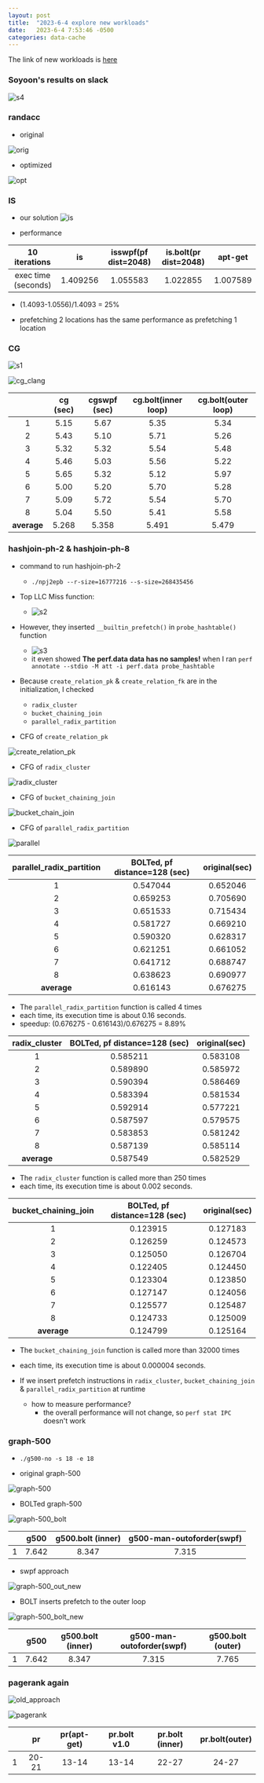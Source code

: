 ```yaml
---
layout: post
title:  "2023-6-4 explore new workloads"
date:   2023-6-4 7:53:46 -0500
categories: data-cache
---
```

The link of new workloads is [here](https://github.com/SamAinsworth/reproduce-cgo2017-paper/)

### Soyoon's results on slack

![s4](/assets/2023-06-04/s4.png) 

### randacc
- original

![orig](/assets/2023-05-23/randacc.png) 

- optimized

![opt](/assets/2023-05-23/randaccswpf.png)

### IS
- our solution
![is](/assets/2023-06-04/is_clang.png)

- performance

| 10 iterations | is | isswpf(pf dist=2048) | is.bolt(pr dist=2048) | apt-get | 
|:---:|:---:|:---:|:---:|:---:|
|  exec time (seconds)  | 1.409256 | 1.055583 | 1.022855 | 1.007589 |

- (1.4093-1.0556)/1.4093 = 25%

- prefetching 2 locations has the same performance as prefetching 1 location 

### CG
![s1](/assets/2023-05-23/s1.png)

![cg_clang](/assets/2023-06-04/cg_clang.png)

| | cg (sec) | cgswpf (sec) | cg.bolt(inner loop)| cg.bolt(outer loop)|
|:---:|:---:|:---:|:---:| :---:| 
|  1   | 5.15 | 5.67 | 5.35 | 5.34 |
|  2   | 5.43 | 5.10 | 5.71 | 5.26 |
|  3   | 5.32 | 5.32 | 5.54 | 5.48 |
|  4   | 5.46 | 5.03 | 5.56 | 5.22 |
|  5   | 5.65 | 5.32 | 5.12 | 5.97 |
|  6   | 5.00 | 5.20 | 5.70 | 5.28 |
|  7   | 5.09 | 5.72 | 5.54 | 5.70 |
|  8   | 5.04 | 5.50 | 5.41 | 5.58 |
|  <strong>average</strong> | 5.268 | 5.358 | 5.491 | 5.479 |

### hashjoin-ph-2 & hashjoin-ph-8
- command to run hashjoin-ph-2
	+ `./npj2epb --r-size=16777216 --s-size=268435456`

- Top LLC Miss function:
	+ ![s2](/assets/2023-06-04/s2.png)

- However, they inserted `__builtin_prefetch()` in `probe_hashtable()` function 
	+ ![s3](/assets/2023-06-04/s3.png)
	+ it even showed <strong>The perf.data data has no samples!</strong> when I ran `perf annotate --stdio -M att -i perf.data probe_hashtable`
- Because `create_relation_pk` & `create_relation_fk` are in the initialization, I checked 
	+ `radix_cluster`
	+ `bucket_chaining_join`
	+ `parallel_radix_partition`
- CFG of `create_relation_pk`

![create_relation_pk](/assets/2023-06-04/create_relation_pk.png) 

- CFG of `radix_cluster`

![radix_cluster](/assets/2023-06-04/radix_cluster.png)

- CFG of `bucket_chaining_join`

![bucket_chain_join](/assets/2023-06-04/bucket_chain_join.png)

- CFG of `parallel_radix_partition`

![parallel](/assets/2023-06-04/parallel.png)

|parallel_radix_partition |  BOLTed, pf distance=128 (sec) | original(sec) |
|:---:|:---:|:---:|
|  1   | 0.547044 | 0.652046 |
|  2   | 0.659253 | 0.705690 | 
|  3   | 0.651533 | 0.715434 | 
|  4   | 0.581727 | 0.669210 |
|  5   | 0.590320 | 0.628317 | 
|  6   | 0.621251 | 0.661052 | 
|  7   | 0.641712 | 0.688747 | 
|  8   | 0.638623 | 0.690977 | 
| <strong>average</strong> | 0.616143| 0.676275 |

- The `parallel_radix_partition` function is called 4 times
- each time, its execution time is about 0.16 seconds. 
- speedup: (0.676275 - 0.616143)/0.676275 = 8.89%


|radix_cluster |  BOLTed, pf distance=128 (sec) | original(sec) |
|:---:|:---:|:---:|
|  1   | 0.585211 | 0.583108 |
|  2   | 0.589890 | 0.585972 | 
|  3   | 0.590394 | 0.586469 | 
|  4   | 0.583394 | 0.581534 |
|  5   | 0.592914 | 0.577221 | 
|  6   | 0.587597 | 0.579575 | 
|  7   | 0.583853 | 0.581242 | 
|  8   | 0.587139 | 0.585114 | 
| <strong>average</strong> | 0.587549 | 0.582529 |

- The `radix_cluster` function is called more than 250 times
- each time, its execution time is about 0.002 seconds. 


|bucket_chaining_join |  BOLTed, pf distance=128 (sec) | original(sec) |
|:---:|:---:|:---:|
|  1   | 0.123915 | 0.127183 |
|  2   | 0.126259 | 0.124573 | 
|  3   | 0.125050 | 0.126704 | 
|  4   | 0.122405 | 0.124450 |
|  5   | 0.123304 | 0.123850 | 
|  6   | 0.127147 | 0.124056 | 
|  7   | 0.125577 | 0.125487 | 
|  8   | 0.124733 | 0.125009 | 
| <strong>average</strong> | 0.124799 | 0.125164 |

- The `bucket_chaining_join` function is called more than 32000 times
- each time, its execution time is about 0.000004 seconds. 

- If we insert prefetch instructions in `radix_cluster`, `bucket_chaining_join` & `parallel_radix_partition` at runtime
	+ how to measure performance? 
		* the overall performance will not change, so `perf stat IPC` doesn't work


### graph-500

- `./g500-no -s 18 -e 18`

- original graph-500

![graph-500](/assets/2023-05-23/g500_no.png)

- BOLTed graph-500

![graph-500_bolt](/assets/2023-06-04/g500_bolt.png)


| | g500 | g500.bolt (inner)  | g500-man-outoforder(swpf)  |
|:---:|:---:|:---:|:---:|
|  1   | 7.642 | 8.347 | 7.315 | 

- swpf approach

![graph-500_out_new](/assets/2023-06-04/g500_outpng.png)

- BOLT inserts prefetch to the outer loop

![graph-500_bolt_new](/assets/2023-06-04/g500_bolt_new.png)

| | g500 | g500.bolt (inner)  | g500-man-outoforder(swpf)  | g500.bolt (outer)
|:---:|:---:|:---:|:---:|:---:|
|  1   | 7.642 | 8.347 | 7.315 | 7.765 |


### pagerank again
![old_approach](/assets/2023-04-21/pr_orig_cfg3.png)

![pagerank](/assets/2023-06-04/pagerank_pref.png)

| | pr |   pr(apt-get) | pr.bolt v1.0 | pr.bolt (inner) | pr.bolt(outer) |
|:---:|:---:|:---:|:---:|:---:|:---:|
|  1   | 20-21 | 13-14 | 13-14 | 22-27 | 24-27 |
